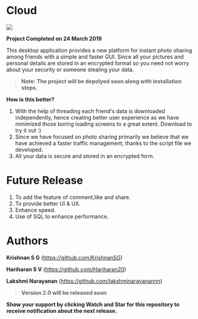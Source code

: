 # Cloud

![](https://github.com/KrishnanSG/Cloud/blob/master/Final_Logo.png)

**Project Completed on 24 March 2019**

This desktop application provides a new platform for instant photo sharing among friends with a simple and faster GUI. Since all your pictures and personal details are stored in an encrypted format so you need not worry about your security or someone stealing your data.


>**Note: The project will be depolyed soon along with installation steps.**


**How is this better?**

1. With the help of threading each friend's data is downloaded independently, hence creating better user experience as we have minimized those boring loading screens to a great extent. Download to try it out :) 
2. Since we have focused on photo sharing primarily we believe that we have achieved a faster traffic management, thanks to the script file we developed.
3. All your data is secure and stored in an encrypted form.

# Future Release
1. To add the feature of comment,like and share. 
2. To provide better UI & UX.
3. Enhance speed.
4. Use of SQL to enhance performance.

# Authors

**Krishnan S G**    (https://github.com/KrishnanSG)

**Hariharan S V**  (https://github.com/Hariharan20)

**Lakshmi Narayanan**  (https://github.com/lakshminarayanannn)

>**Version 2.0 will be released soon**

**Show your support by clicking Watch and Star for this repository to receive notification about the next release.**
